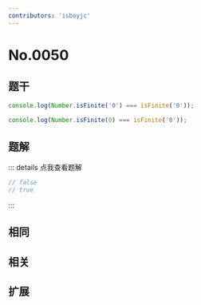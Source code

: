 ```yaml
---
contributors: 'isboyjc'
---
```


# No.0050


## 题干

```js
console.log(Number.isFinite('0') === isFinite('0'));

console.log(Number.isFinite(0) === isFinite('0'));
```




## 题解

::: details 点我查看题解

```js
// false
// true
```

:::



## 相同


## 相关


## 扩展

